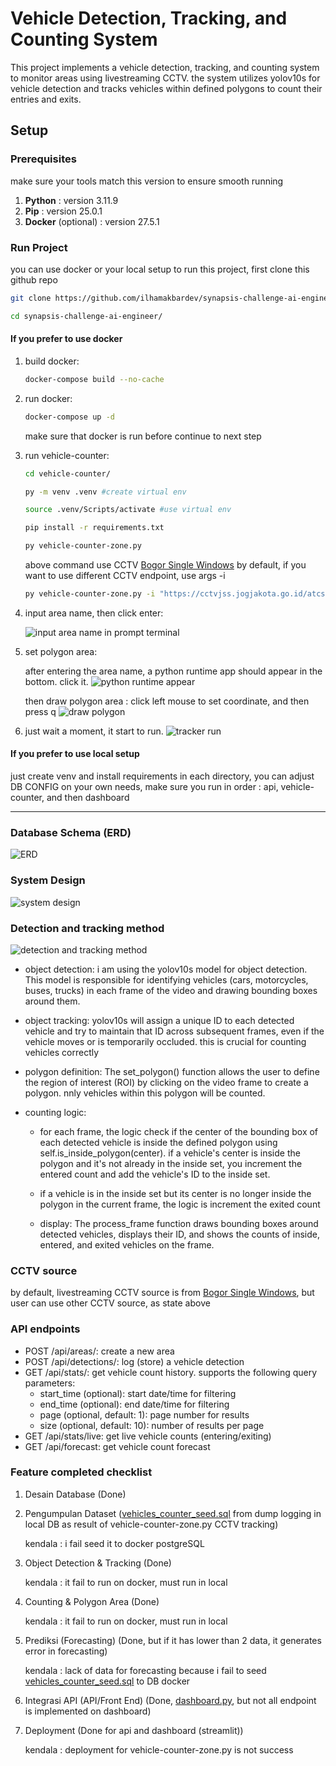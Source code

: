 # Vehicle Detection, Tracking, and Counting System

This project implements a vehicle detection, tracking, and counting system to monitor areas using livestreaming CCTV. the system utilizes yolov10s for vehicle detection and tracks vehicles within defined polygons to count their entries and exits.

## Setup

### Prerequisites

make sure your tools match this version to ensure smooth running

1. **Python** : version 3.11.9
2. **Pip** : version 25.0.1
3. **Docker** (optional) : version 27.5.1

### Run Project

you can use docker or your local setup to run this project, first clone this github repo

```bash
git clone https://github.com/ilhamakbardev/synapsis-challenge-ai-engineer.git

cd synapsis-challenge-ai-engineer/
```

#### If you prefer to use docker

1. build docker:

   ```bash
   docker-compose build --no-cache
   ```

2. run docker:

   ```bash
   docker-compose up -d
   ```

   make sure that docker is run before continue to next step

3. run vehicle-counter:

   ```bash
   cd vehicle-counter/

   py -m venv .venv #create virtual env

   source .venv/Scripts/activate #use virtual env

   pip install -r requirements.txt

   py vehicle-counter-zone.py
   ```

   above command use CCTV [Bogor Single Windows](https://bsw.kotabogor.go.id/cctv/59/detail) by default, if you want to use different CCTV endpoint, use args -i

   ```bash
   py vehicle-counter-zone.py -i "https://cctvjss.jogjakota.go.id/atcs/ATCS_Simpang_Demangan_View_Selatan.stream/playlist.m3u8"
   ```

4. input area name, then click enter:

   ![input area name in prompt terminal](assets-readme/image.png)

5. set polygon area:

   after entering the area name, a python runtime app should appear in the bottom. click it.
   ![python runtime appear](assets-readme/set-polygon-1.png)

   then draw polygon area : click left mouse to set coordinate, and then press q
   ![draw polygon](assets-readme/set-polygon-2.png)

6. just wait a moment, it start to run.
   ![tracker run](assets-readme/set-polygon-3.png)

#### If you prefer to use local setup

just create venv and install requirements in each directory, you can adjust DB CONFIG on your own needs, make sure you run in order : api, vehicle-counter, and then dashboard

---

### Database Schema (ERD)

![ERD](assets-readme/erd.png)

### System Design

![system design](assets-readme/system-design.png)

### Detection and tracking method

![detection and tracking method](assets-readme/tracker-system.png)

- object detection: i am using the yolov10s model for object detection. This model is responsible for identifying vehicles (cars, motorcycles, buses, trucks) in each frame of the video and drawing bounding boxes around them.

- object tracking: yolov10s will assign a unique ID to each detected vehicle and try to maintain that ID across subsequent frames, even if the vehicle moves or is temporarily occluded. this is crucial for counting vehicles correctly

- polygon definition: The set_polygon() function allows the user to define the region of interest (ROI) by clicking on the video frame to create a polygon. nnly vehicles within this polygon will be counted.

- counting logic:

  - for each frame, the logic check if the center of the bounding box of each detected vehicle is inside the defined polygon using self.is_inside_polygon(center). if a vehicle's center is inside the polygon and it's not already in the inside set, you increment the entered count and add the vehicle's ID to the inside set.

  - if a vehicle is in the inside set but its center is no longer inside the polygon in the current frame, the logic is increment the exited count

  - display: The process_frame function draws bounding boxes around detected vehicles, displays their ID, and shows the counts of inside, entered, and exited vehicles on the frame.

### CCTV source

by default, livestreaming CCTV source is from [Bogor Single Windows](https://bsw.kotabogor.go.id/cctv/59/detail), but user can use other CCTV source, as state above

### API endpoints

- POST /api/areas/: create a new area
- POST /api/detections/: log (store) a vehicle detection
- GET /api/stats/: get vehicle count history. supports the following query parameters:
  - start_time (optional): start date/time for filtering
  - end_time (optional): end date/time for filtering
  - page (optional, default: 1): page number for results
  - size (optional, default: 10): number of results per page
- GET /api/stats/live: get live vehicle counts (entering/exiting)
- GET /api/forecast: get vehicle count forecast

### Feature completed checklist

1. Desain Database (Done)

2. Pengumpulan Dataset ([vehicles_counter_seed.sql](vehicles_counter_seed.sql) from dump logging in local DB as result of vehicle-counter-zone.py CCTV tracking)

   kendala : i fail seed it to docker postgreSQL

3. Object Detection & Tracking (Done)

   kendala : it fail to run on docker, must run in local

4. Counting & Polygon Area (Done)

   kendala : it fail to run on docker, must run in local

5. Prediksi (Forecasting) (Done, but if it has lower than 2 data, it generates error in forecasting)

   kendala : lack of data for forecasting because i fail to seed [vehicles_counter_seed.sql](vehicles_counter_seed.sql) to DB docker

6. Integrasi API (API/Front End) (Done, [dashboard.py](./dashboard/dashboard.py), but not all endpoint is implemented on dashboard)

7. Deployment (Done for api and dashboard (streamlit))

   kendala : deployment for vehicle-counter-zone.py is not success
